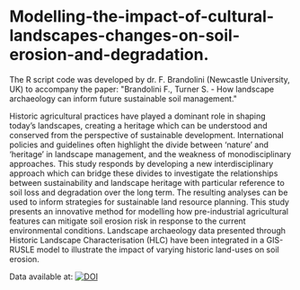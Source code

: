 # Modelling-the-impact-of-cultural-landscapes-changes-on-soil-erosion-and-degradation.

The R script code was developed by dr. F. Brandolini (Newcastle University, UK) to accompany the paper: "Brandolini F., Turner S. - How landscape archaeology can inform future sustainable soil management."

Historic agricultural practices have played a dominant role in shaping today’s landscapes, creating a heritage which can be understood and conserved from the perspective of sustainable development. International policies and guidelines often highlight the divide between ‘nature’ and ‘heritage’ in landscape management, and the weakness of monodisciplinary approaches. This study responds by developing a new interdisciplinary approach which can bridge these divides to investigate the relationships between sustainability and landscape heritage with particular reference to soil loss and degradation over the long term. The resulting analyses can be used to inform strategies for sustainable land resource planning. This study presents an innovative method for modelling how pre-industrial agricultural features can mitigate soil erosion risk in response to the current environmental conditions. Landscape archaeology data presented through Historic Landscape Characterisation (HLC) have been integrated in a GIS-RUSLE model to illustrate the impact of varying historic land-uses on soil erosion.

Data available at: [![DOI](https://zenodo.org/badge/DOI/10.5281/zenodo.6803014.svg)](https://doi.org/10.5281/zenodo.6803014)
